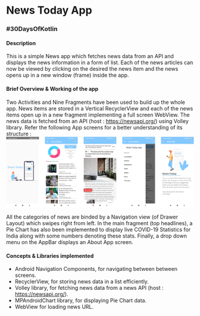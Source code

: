 # News Today App
### #30DaysOfKotlin
#### Description
This is a simple News app which fetches news data from an API and displays the news information in a form of list. Each of the news articles can now be viewed by clicking on the desired the news item and the news opens up in a new window (frame) inside the app.

#### Brief Overview & Working of the app
Two Activities and Nine Fragments have been used to build up the whole app. News items are stored in a Vertical RecyclerView and each of the news items open up in a new fragment implementing a full screen WebView. The news data is fetched from an API (host : https://newsapi.org/) using Volley library. Refer the following App screens for a better understanding of its structure :
![alt text](https://github.com/ydasc815/news-app/blob/master/app/src/main/res/drawable/app_screens.png?raw=true)

All the categories of news are binded by a Navigation view (of Drawer Layout) which swipes right from left. In the main fragment (top headlines), a Pie Chart has also been implemented to display live COVID-19 Statistics for India along with some numbers denoting these stats. Finally, a drop down menu on the AppBar displays an About App screen.

#### Concepts & Libraries implemented
- Android Navigation Components, for navigating between between screens. 
- RecyclerView, for storing news data in a list efficiently.
- Volley library, for fetching news data from a news API (host : https://newsapi.org/).
- MPAndroidChart library, for displaying Pie Chart data.
- WebView for loading news URL.
